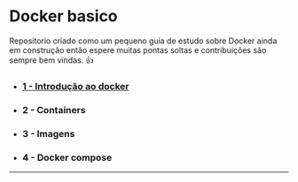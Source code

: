 # Docker basico

Repositorio criado como um pequeno guia de estudo sobre Docker ainda em construção então espere muitas pontas soltas e contribuições são sempre bem vindas. :thumbsup:

- ### [1 - Introdução ao docker](<01 - IntroducaoDocker.md>)
- ### 2 - Containers
- ### 3 - Imagens
- ### 4 - Docker compose
---
